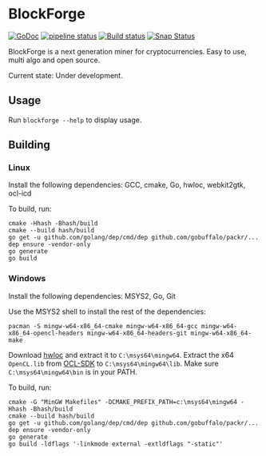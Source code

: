 # BlockForge

[![GoDoc](https://godoc.org/gitlab.com/blockforge/blockforge?status.svg)](https://godoc.org/gitlab.com/blockforge/blockforge)
[![pipeline status](https://gitlab.com/blockforge/blockforge/badges/master/pipeline.svg)](https://gitlab.com/blockforge/blockforge/commits/master)
[![Build status](https://ci.appveyor.com/api/projects/status/6bl4w08cpa6163kx?svg=true)](https://ci.appveyor.com/project/JakobGillich/blockforge)
[![Snap Status](https://build.snapcraft.io/badge/jgillich/blockforge.svg)](https://build.snapcraft.io/user/jgillich/blockforge)

 BlockForge is a next generation miner for cryptocurrencies.
 Easy to use, multi algo and open source.

Current state: Under development.

## Usage

Run `blockforge --help` to display usage.

## Building


### Linux

Install the following dependencies: GCC, cmake, Go, hwloc, webkit2gtk, ocl-icd

To build, run:

```
cmake -Hhash -Bhash/build
cmake --build hash/build
go get -u github.com/golang/dep/cmd/dep github.com/gobuffalo/packr/...
dep ensure -vendor-only
go generate
go build
```

### Windows

Install the following dependencies: MSYS2, Go, Git

Use the MSYS2 shell to install the rest of the dependencies:

```
pacman -S mingw-w64-x86_64-cmake mingw-w64-x86_64-gcc mingw-w64-x86_64-opencl-headers mingw-w64-x86_64-headers-git mingw-w64-x86_64-make
```

Download [hwloc](https://www.open-mpi.org/software/hwloc/v1.11/) and extract it to `C:\msys64\mingw64`.
Extract the x64 `OpenCL.lib` from [OCL-SDK](https://github.com/GPUOpen-LibrariesAndSDKs/OCL-SDK/releases) to `C:\msys64\mingw64\lib`.
Make sure `C:\msys64\mingw64\bin` is in your PATH.

To build, run:

```
cmake -G "MinGW Makefiles" -DCMAKE_PREFIX_PATH=c:\msys64\mingw64 -Hhash -Bhash/build
cmake --build hash/build
go get -u github.com/golang/dep/cmd/dep github.com/gobuffalo/packr/...
dep ensure -vendor-only
go generate
go build -ldflags '-linkmode external -extldflags "-static"'
```
